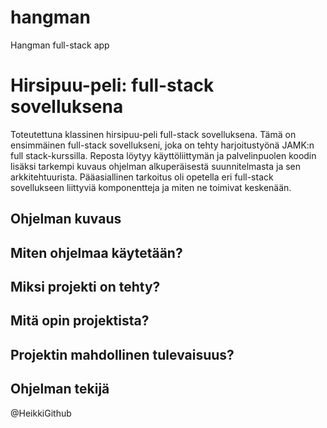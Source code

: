 # hangman
Hangman full-stack app

# Hirsipuu-peli: full-stack sovelluksena
Toteutettuna klassinen hirsipuu-peli full-stack sovelluksena. Tämä on ensimmäinen full-stack sovellukseni, joka on tehty harjoitustyönä JAMK:n full stack-kurssilla. 
Reposta löytyy käyttöliittymän ja palvelinpuolen koodin lisäksi tarkempi kuvaus ohjelman alkuperäisestä suunnitelmasta ja sen arkkitehtuurista. 
Pääasiallinen tarkoitus oli opetella eri full-stack sovellukseen liittyviä komponentteja ja miten ne toimivat keskenään.

## Ohjelman kuvaus
## Miten ohjelmaa käytetään?
## Miksi projekti on tehty?
## Mitä opin projektista?
## Projektin mahdollinen tulevaisuus?
## Ohjelman tekijä

@HeikkiGithub
